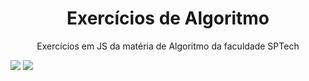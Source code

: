 <h1 align="center">Exercícios de Algoritmo</h1> 
<p align="center">Exercícios em JS da matéria de Algoritmo da faculdade SPTech</p>
<div>
<img src="https://img.shields.io/badge/Made%20with-JavaScript-1f425f.svg">
<img src="https://badgen.net/github/HidekiSanches/Exercicios-Algoritmo/commit/main"
</div>
